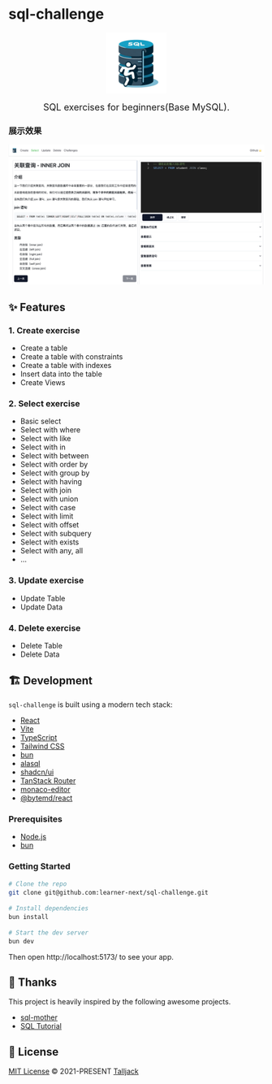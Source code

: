# sql-challenge

<div align=center>
    <img src="/public/sql-challenge.svg" alt="sql-challenge" width="120">
</div>

<p align=center>
    <font size=4>SQL exercises for beginners(Base MySQL).</font>
</p>

### 展示效果

![展示图片](/public/show-select.png)

## ✨ Features

### 1. Create exercise

- Create a table
- Create a table with constraints
- Create a table with indexes
- Insert data into the table
- Create Views

### 2. Select exercise

- Basic select
- Select with where
- Select with like
- Select with in
- Select with between
- Select with order by
- Select with group by
- Select with having
- Select with join
- Select with union
- Select with case
- Select with limit
- Select with offset
- Select with subquery
- Select with exists
- Select with any, all
- ...

### 3. Update exercise

- Update Table
- Update Data

### 4. Delete exercise

- Delete Table
- Delete Data

## 🏗 Development

`sql-challenge` is built using a modern tech stack:

- [React](https://react.dev/learn)
- [Vite](https://vitejs.dev/)
- [TypeScript](https://www.typescriptlang.org/)
- [Tailwind CSS](https://tailwindcss.com/)
- [bun](https://bun.sh/)
- [alasql](https://github.com/AlaSQL/alasql)
- [shadcn/ui](https://ui.shadcn.com/)
- [TanStack Router](https://tanstack.com/router/v1)
- [monaco-editor](https://github.com/microsoft/monaco-editor)
- [@bytemd/react](https://github.com/bytedance/bytemd)

### Prerequisites

- [Node.js](https://nodejs.org/)
- [bun](https://bun.sh/)

### Getting Started

```bash
# Clone the repo
git clone git@github.com:learner-next/sql-challenge.git
```

```bash
# Install dependencies
bun install
```

```bash
# Start the dev server
bun dev
```

Then open http://localhost:5173/ to see your app.

## 🌸 Thanks

This project is heavily inspired by the following awesome projects.

- [sql-mother](https://github.com/liyupi/sql-mother)
- [SQL Tutorial](https://www.programiz.com/sql)

## 📝 License

[MIT License](https://github.com/learner-next/sql-challenge/blob/main/LICENSE) © 2021-PRESENT [Talljack](https://github.com/Talljack)
